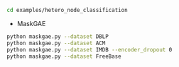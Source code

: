 ```bash
cd examples/hetero_node_classification
```


+ MaskGAE
```bash
python maskgae.py --dataset DBLP
python maskgae.py --dataset ACM
python maskgae.py --dataset IMDB --encoder_dropout 0
python maskgae.py --dataset FreeBase
```
